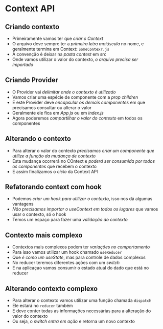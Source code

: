# Context API
## Criando contexto
* Primeiramente vamos ter que *criar o Context*
* O arquivo deve sempre ter a *primeira letra maiúscula* no nome, e geralmente termina em Context: `SomeContexr.js`
* A convenção é deixar na *pasta context* em src
* Onde vamos utilizar o valor do contexto, *o arquivo precisa ser importado*

## Criando Provider
* O Provider vai *delimitar onde o contexto é utilizado*
* Vamos criar uma espécie de componente com a *prop children*
* E este Provider deve *encapsular os demais componentes* em que precisamos consultar ou alterar o valor
* Geralmente ele fica em *App.js* ou em *index.js*
* Agora poderemos *compartilhar o valor do contexto* em todos os componentes

## Alterando o contexto
* Para alterar o valor do contexto *precisamos criar um componente que utilize a função da mudança de contexto*
* Esta mudança ocorrerá no COntext e *poderá ser consumida por todos os componentes* que recebem o contexto
* E assim finalizamos o *ciclo* da Context API

## Refatorando context com hook
* Podemos *criar um hook para utilizar o contexto*, isso nos dá algumas vantagens
* *Não precisamos importar o useContext em todos os lugares* que vamos usar o contexto, só o hook
* Temos um espaço para fazer uma *validação do contexto*

## Contexto mais complexo
* Contextos mais complexos podem ter *variações no comportamento*
* Para isso vamos utilizar um hook chamado `useReducer`
* Que *é como um useState*, mas para controle de dados complexos
* No reducer teremos diferentes ações com um *switch*
* E na aplicaçao vamos consumir o estado atual do dado que está no reducer

## Alterando contexto complexo
* Para alterar o contexto vamos utilizar uma função chamada `dispatch`
* Ele estará no `reducer` também
* E deve conter todas as informações necessárias para a alteração do valor do contexto
* Ou seja, o *switch entra em ação* e retorna um novo contexto